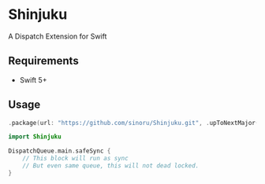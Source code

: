 # Shinjuku

A Dispatch Extension for Swift

## Requirements

- Swift 5+

## Usage

```swift
.package(url: "https://github.com/sinoru/Shinjuku.git", .upToNextMajor(from: "0.0.1"))
```

```swift
import Shinjuku 

DispatchQueue.main.safeSync {
    // This block will run as sync
    // But even same queue, this will not dead locked.
}
```
